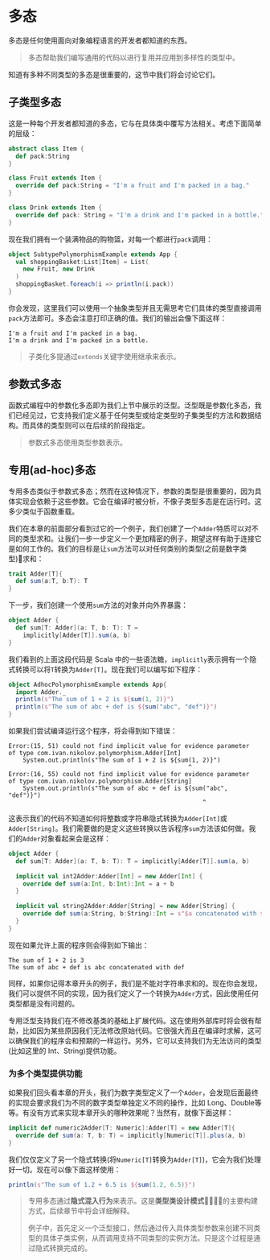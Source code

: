 # 多态

多态是任何使用面向对象编程语言的开发者都知道的东西。

> 多态帮助我们编写通用的代码以进行复用并应用到多样性的类型中。

知道有多种不同类型的多态是很重要的，这节中我们将会讨论它们。

## 子类型多态

这是一种每个开发者都知道的多态，它与在具体类中覆写方法相关。考虑下面简单的层级：

```scala
abstract class Item {
  def pack:String
}

class Fruit extends Item {
  override def pack:String = "I'm a fruit and I'm packed in a bag."
}

class Drink extends Item {
  override def pack: String = "I'm a drink and I'm packed in a bottle."
}
```

现在我们拥有一个装满物品的购物篮，对每一个都进行`pack`调用：

```scala
object SubtypePolymorphismExample extends App {
  val shoppingBasket:List[Item] = List(
    new Fruit, new Drink
  )
  shoppingBasket.foreach(i => println(i.pack))
}
```

你会发现，这里我们可以使用一个抽象类型并且无需思考它们具体的类型直接调用`pack`方法即可。多态会注意打印正确的值。我们的输出会像下面这样：

```
I'm a fruit and I'm packed in a bag. 
I'm a drink and I'm packed in a bottle.
```

> 子类化多提通过`extends`关键字使用继承来表示。

## 参数式多态

函数式编程中的参数化多态即为我们上节中展示的泛型。泛型既是参数化多态，我们已经见过，它支持我们定义基于任何类型或给定类型的子集类型的方法和数据结构。而具体的类型则可以在后续的阶段指定。

> 参数式多态使用类型参数表示。

## 专用(ad-hoc)多态

专用多态类似于参数式多态；然而在这种情况下，参数的类型是很重要的，因为具体实现会依赖于这些参数。它会在编译时被分析，不像子类型多态是在运行时。这多少类似于函数重载。

我们在本章的前面部分看到过它的一个例子，我们创建了一个`Adder`特质可以对不同的类型求和。让我们一步一步定义一个更加精密的例子，期望这样有助于连接它是如何工作的。我们的目标是让`sum`方法可以对任何类别的类型(之前是数字类型)求和：

```scala
trait Adder[T]{
  def sum(a:T, b:T): T
}
```

下一步，我们创建一个使用`sum`方法的对象并向外界暴露：

```scala
object Adder {
  def sum[T: Adder](a: T, b: T): T = 
    implicitly[Adder[T]].sum(a, b)
}
```

我们看到的上面这段代码是 Scala 中的一些语法糖，`implicitly`表示拥有一个隐式转换可以将`T`转换为`Adder[T]`。现在我们可以编写如下程序：

```scala
object AdhocPolymorphismExample extends App{
  import Adder._
  println(s"The sum of 1 + 2 is ${sum(1, 2)}")
  println(s"The sum of abc + def is ${sum("abc", "def")}")
}
```

如果我们尝试编译运行这个程序，将会得到如下错误：

```
Error:(15, 51) could not find implicit value for evidence parameter 
of type com.ivan.nikolov.polymorphism.Adder[Int]
	System.out.println(s"The sum of 1 + 2 is ${sum(1, 2)}")
												  ^
Error:(16, 55) could not find implicit value for evidence parameter 
of type com.ivan.nikolov.polymorphism.Adder[String]
	System.out.println(s"The sum of abc + def is ${sum("abc", "def")}")
													  ^
```

这表示我们的代码不知道如何将整数或字符串隐式转换为`Adder[Int]`或`Adder[String]`。我们需要做的是定义这些转换以告诉程序`sum`方法该如何做。我们的`Adder`对象看起来会是这样：

```scala
object Adder {
  def sum[T: Adder](a: T, b: T): T = implicitly[Adder[T]].sum(a, b)
  
  implicit val int2Adder:Adder[Int] = new Adder[Int] {
    override def sum(a:Int, b:Int):Int = a + b
  }
  
  implicit val string2Adder:Adder[String] = new Adder[String] {
    override def sum(a:String, b:String):Int = s"$a concatenated with $b"
  }
}
```

现在如果允许上面的程序则会得到如下输出：

```
The sum of 1 + 2 is 3
The sum of abc + def is abc concatenated with def
```

同样，如果你记得本章开头的例子，我们是不能对字符串求和的。现在你会发现，我们可以提供不同的实现，因为我们定义了一个转换为`Adder`方式，因此使用任何类型都是没有问题的。

专用泛型支持我们在不修改基类的基础上扩展代码。这在使用外部库时将会很有帮助，比如因为某些原因我们无法修改原始代码。它很强大而且在编译时求解，这可以确保我们的程序会和预期的一样运行。另外，它可以支持我们为无法访问的类型(比如这里的 Int、String)提供功能。

### 为多个类型提供功能

如果我们回头看本章的开头，我们为数字类型定义了一个`Adder`，会发现后面最终的实现会要求我们为不同的数字类型单独定义不同的操作，比如 Long、Double等等。有没有方式来实现本章开头的哪种效果呢？当然有，就像下面这样：

```scala
implicit def numeric2Adder[T: Numeric]:Adder[T] = new Adder[T]{
  override def sum(a: T, b: T) = implicitly[Numeric[T]].plus(a, b)
}
```

我们仅仅定义了另一个隐式转换(将`Numeric[T]`转换为`Adder[T]`)，它会为我们处理好一切。现在可以像下面这样使用：

```scala
println(s"The sum of 1.2 + 6.5 is ${sum(1.2, 6.5)}")
```

> 专用多态通过**隐式混入行为**来表示。这是**类型类设计模式**的主要构建方式，后续章节中将会详细解释。
>
> 例子中，首先定义一个泛型接口，然后通过传入具体类型参数来创建不同类型的具体子类实例，从而调用支持不同类型的实例方法。只是这个过程是通过隐式转换完成的。

